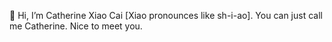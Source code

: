 👋 Hi, I’m Catherine Xiao Cai [Xiao pronounces like sh-i-ao]. You can just call me Catherine. Nice to meet you. 
